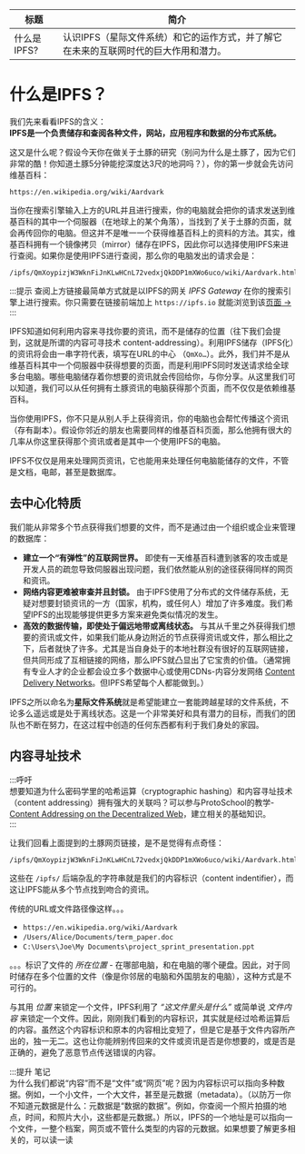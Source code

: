 标题|简介 
--- | --- |
什么是IPFS?|认识IPFS（星际文件系统）和它的运作方式，并了解它在未来的互联网时代的巨大作用和潜力。

# 什么是IPFS？

我们先来看看IPFS的含义：  
**IPFS是一个负责储存和查阅各种文件，网站，应用程序和数据的分布式系统。** 

这又是什么呢？假设今天你在做关于土豚的研究（别问为什么是土豚了，因为它们非常的酷！你知道土豚5分钟能挖深度达3尺的地洞吗？），你的第一步就会先访问维基百科：

```
https://en.wikipedia.org/wiki/Aardvark
```

当你在搜索引擎输入上方的URL并且进行搜索，你的电脑就会把你的请求发送到维基百科的其中一个伺服器（在地球上的某个角落），当找到了关于土豚的页面，就会再传回你的电脑。但这并不是唯一一个获得维基百科上的资料的方法。其实，维基百科拥有一个镜像拷贝（mirror）储存在IPFS，因此你可以选择使用IPFS来进行查阅。如果你是使用IPFS进行查阅，那么你的电脑发出的请求会是：

```
/ipfs/QmXoypizjW3WknFiJnKLwHCnL72vedxjQkDDP1mXWo6uco/wiki/Aardvark.html
```

:::提示
查阅上方链接最简单方式就是以IPFS的网关 _IPFS Gateway_ 在你的搜索引擎上进行搜索。你只需要在链接前端加上 `https://ipfs.io` 就能浏览到该[页面 →](https://ipfs.io/ipfs/QmXoypizjW3WknFiJnKLwHCnL72vedxjQkDDP1mXWo6uco/wiki/Aardvark.html)
:::

IPFS知道如何利用内容来寻找你要的资讯，而不是储存的位置（往下我们会提到，这就是所谓的内容可寻技术 content-addressing）。利用IPFS储存（IPFS化）的资讯将会由一串字符代表，填写在URL的中心 （`QmXo…`）。此外，我们并不是从维基百科其中一个伺服器中获得想要的页面，而是利用IPFS同时发送请求给全球多台电脑。哪些电脑储存着你想要的资讯就会传回给你，与你分享。从这里我们可以知道，我们可以从任何拥有土豚资讯的电脑获得那个页面，而不仅仅是依赖维基百科。

当你使用IPFS，你不只是从别人手上获得资讯，你的电脑也会帮忙传播这个资讯（存有副本）。假设你邻近的朋友也需要同样的维基百科页面，那么他拥有很大的几率从你这里获得那个资讯或者是其中一个使用IPFS的电脑。  

IPFS不仅仅是用来处理网页资讯，它也能用来处理任何电脑能储存的文件，不管是文档，电邮，甚至是数据库。

## 去中心化特质

我们能从非常多个节点获得我们想要的文件，而不是通过由一个组织或企业来管理的数据库：

- **建立一个“有弹性”的互联网世界。** 即使有一天维基百科遭到骇客的攻击或是开发人员的疏忽导致伺服器出现问题，我们依然能从别的途径获得同样的网页和资讯。
- **网络内容更难被审查并且封锁。** 由于IPFS使用了分布式的文件储存系统，无疑对想要封锁资讯的一方（国家，机构，或任何人）增加了许多难度。我们希望IPFS的出现能够提供更多方案来避免类似情况的发生。
- **高效的数据传输，即使处于偏远地带或离线状态。** 与其从千里之外获得我们想要的资讯或文件，如果我们能从身边附近的节点获得资讯或文件，那么相比之下，后者就快了许多。尤其是当自身处于的本地社群没有很好的互联网链接，但共同形成了互相链接的网络，那么IPFS就凸显出了它宝贵的价值。（通常拥有专业人才的企业都会设立多个数据中心或使用CDNs-内容分发网络 [Content Delivery Networks](https://en.wikipedia.org/wiki/Content_delivery_network)。但IPFS希望每个人都能做到。）

IPFS之所以命名为**星际文件系统**就是希望能建立一套能跨越星球的文件系统，不论多么遥远或是处于离线状态。这是一个非常美好和具有潜力的目标，而我们的团队也不断在努力，在这过程中创造的任何东西都有利于我们身处的家园。

## 内容寻址技术

:::呼吁  
想要知道为什么密码学里的哈希运算（cryptographic hashing）和内容寻址技术（content addressing）拥有强大的关联吗？可以参与ProtoSchool的教学-[Content Addressing on the Decentralized Web](https://proto.school/content-addressing)，建立相关的基础知识。  
:::

让我们回看上面提到的土豚网页链接，是不是觉得有点奇怪：

```
/ipfs/QmXoypizjW3WknFiJnKLwHCnL72vedxjQkDDP1mXWo6uco/wiki/Aardvark.html
```

这些在 `/ipfs/` 后端杂乱的字符串就是我们的内容标识（content indentifier），而这让IPFS能从多个节点找到吻合的资讯。

传统的URL或文件路径像这样。。。

- `https://en.wikipedia.org/wiki/Aardvark`
- `/Users/Alice/Documents/term_paper.doc`
- `C:\Users\Joe\My Documents\project_sprint_presentation.ppt`

。。。标识了文件的 _所在位置_ - 在哪部电脑，和在电脑的哪个硬盘。因此，对于同时储存在多个位置的文件（像是你邻居的电脑和外国朋友的电脑），这种方式是不可行的。

与其用 _位置_ 来锁定一个文件，IPFS利用了 _“这文件里头是什么”_ 或简单说 _文件内容_ 来锁定一个文件。因此，刚刚我们看到的内容标识，其实就是经过哈希运算后的内容。虽然这个内容标识和原本的内容相比变短了，但是它是基于文件内容所产出的，独一无二。这也让你能辨别传回来的文件或资讯是否是你想要的，或是否是正确的，避免了恶意节点传送错误的内容。

:::提升 笔记  
为什么我们都说“内容”而不是“文件”或“网页”呢？因为内容标识可以指向多种数据。例如，一个小文件，一个大文件，甚至是元数据（metadata）。（以防万一你不知道元数据是什么：元数据是“数据的数据”。例如，你查阅一个照片拍摄的地点，时间，和照片大小，这些都是元数据。）所以，IPFS的一个地址是可以指向一个文件，一整个档案，网页或不管什么类型的内容的元数据。如果想要了解更多相关的，可以读一读
